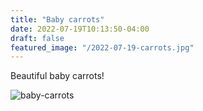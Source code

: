 ```yaml
---
title: "Baby carrots"
date: 2022-07-19T10:13:50-04:00
draft: false
featured_image: "/2022-07-19-carrots.jpg"
---
```


Beautiful baby carrots!

![baby-carrots](/2022-07-19-carrots.jpg)

